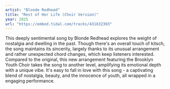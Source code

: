 ```yaml
---
artist: "Blonde Redhead" 
title: "Rest of Her Life (Choir Version)"
year: 2025
url: "https://embed.tidal.com/tracks/431632303"
---
```


This deeply sentimental song by Blonde Redhead explores the weight of nostalgia
and dwelling in the past. Though there's an overall touch of kitsch, the song
maintains its sincerity, largely thanks to its unusual arrangement and rather
unexpected chord changes, which keep listeners interested. Compared to the
original, this new arrangement featuring the Brooklyn Youth Choir takes the
song to another level, amplifying its emotional depth with a unique vibe. It's
easy to fall in love with this song - a captivating blend of nostalgia, beauty,
and the innocence of youth, all wrapped in a engaging performance.
